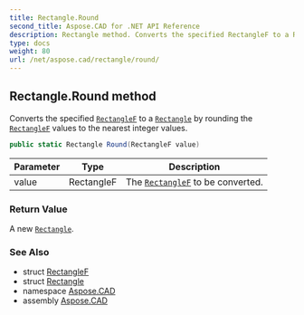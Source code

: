 ```yaml
---
title: Rectangle.Round
second_title: Aspose.CAD for .NET API Reference
description: Rectangle method. Converts the specified RectangleF to a Rectangle by rounding the RectangleF values to the nearest integer values
type: docs
weight: 80
url: /net/aspose.cad/rectangle/round/
---
```

## Rectangle.Round method

Converts the specified [`RectangleF`](../../rectanglef/) to a [`Rectangle`](../) by rounding the [`RectangleF`](../../rectanglef/) values to the nearest integer values.

```csharp
public static Rectangle Round(RectangleF value)
```

| Parameter | Type | Description |
| --- | --- | --- |
| value | RectangleF | The [`RectangleF`](../../rectanglef/) to be converted. |

### Return Value

A new [`Rectangle`](../).

### See Also

* struct [RectangleF](../../rectanglef/)
* struct [Rectangle](../)
* namespace [Aspose.CAD](../../rectangle/)
* assembly [Aspose.CAD](../../../)


